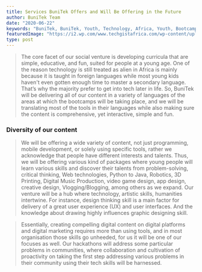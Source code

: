 ```yaml
---
title: Services BuniTek Offers and Will Be Offering in the Future
author: BuniTek Team
date: "2020-06-22"
keywords: "BuniTek, BuniTek, Youth, Technology, Africa, Youth, Bootcamps, Tutoring, Servieces, Rwanda, Kenya"
featuredImage: "https://i2.wp.com/www.techgistafrica.com/wp-content/uploads/2018/09/AFRICAN-tech.jpg"
type: post
---
```


> The core facet of our social venture is developing curricula that are simple, educative, and fun, suited for people at a young age. One of the reason technology is still treated as alien in Africa is mainly because it is taught in foreign languages while most young kids haven't even gotten enough time to master a secondary language. That’s why the majority prefer to get into tech later in life. So, BuniTek will be delivering all of our content in a variety of languages of the areas at which the bootcamps will be taking place, and we will be translating most of the tools in their languages while also making sure the content is comprehensive, yet interactive, simple and fun. 

### Diversity of our content
> We will be offering a wide variety of content, not just programming, mobile development, or solely using specific tools, rather we acknowledge that people have different interests and talents. Thus, we will be offering various kind of packages where young people will learn various skills and discover their talents from problem-solving, critical thinking, Web technologies, Python to Java, Robotics, 3D Printing, Digital Music Production, video game design, app design, creative design, Vlogging/Blogging, among others as we expand. Our venture will be a hub where technology, artistic skills, humanities intertwine. For instance, design thinking skill is a main factor for delivery of a great user experience (UX) and user interfaces. And the knowledge about drawing highly influences graphic designing skill. 

> Essentially, creating compelling digital content on digital platforms and digital marketing requires more than using tools, and in most organisation those skills go unheeded, for us it will be one of our focuses as well. Our hackathons will address some particular problems in communities, where collaboration and cultivation of proactivity on taking the first step addressing various problems in their community using their tech skills will be harnessed. 